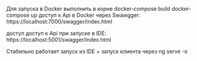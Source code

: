 Для запуска в Docker выполнить в корне
docker-compose build
docker-compose up
доступ к Api в Docker через Swawgger:
  https://localhost:7000/swagger/index.html

доступ доступ к Api при запуске в IDE:
  https://localhost:5001/swagger/index.html
  
  
Стабильно работает запуск из IDE + запуск клиента через ng serve -o
